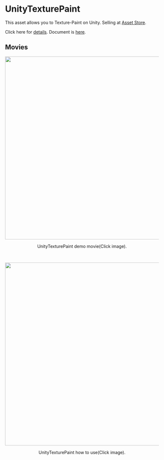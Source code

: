 # UnityTexturePaint

This asset allows you to Texture-Paint on Unity.
Selling at [Asset Store](https://www.assetstore.unity3d.com/#!/content/75279).

Click here for [details](http://esprog.hatenablog.com/archive/category/UnityTexturePaint).
Document is [here](https://esprogram.github.io/UnityTexturePaintDocument/).

## Movies

<p align="center">
  <a href="https://www.youtube.com/watch?v=TWGK5UQ6KsU">
   <img src="http://img.youtube.com/vi/TWGK5UQ6KsU/0.jpg" width="600"/>
  </a>
</p>
<p align="center">
 UnityTexturePaint demo movie(Click image).
</p>

<br/>

<p align="center">
  <a href="https://www.youtube.com/watch?v=Se_RuI2rl2M">
   <img src="http://img.youtube.com/vi/Se_RuI2rl2M/0.jpg" width="600"/>
  </a>
</p>
<p align="center">
 UnityTexturePaint how to use(Click image).
</p>
